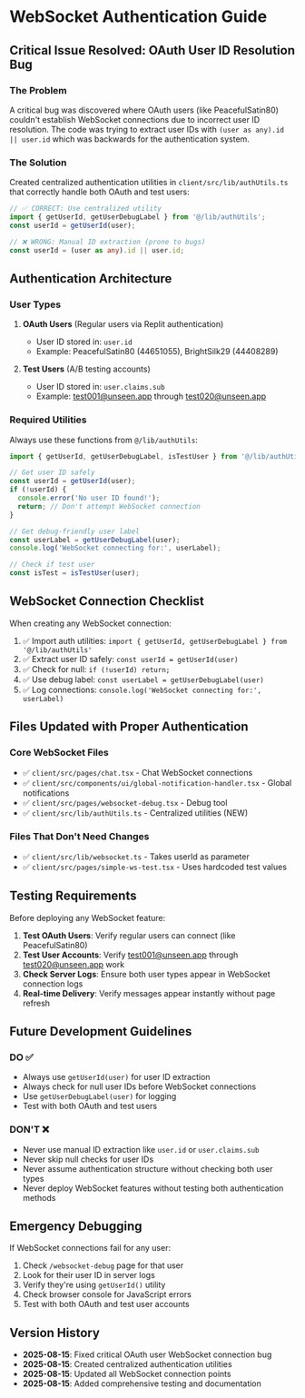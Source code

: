 # WebSocket Authentication Guide

## Critical Issue Resolved: OAuth User ID Resolution Bug

### The Problem
A critical bug was discovered where OAuth users (like PeacefulSatin80) couldn't establish WebSocket connections due to incorrect user ID resolution. The code was trying to extract user IDs with `(user as any).id || user.id` which was backwards for the authentication system.

### The Solution
Created centralized authentication utilities in `client/src/lib/authUtils.ts` that correctly handle both OAuth and test users:

```typescript
// ✅ CORRECT: Use centralized utility
import { getUserId, getUserDebugLabel } from '@/lib/authUtils';
const userId = getUserId(user);

// ❌ WRONG: Manual ID extraction (prone to bugs)
const userId = (user as any).id || user.id;
```

## Authentication Architecture

### User Types
1. **OAuth Users** (Regular users via Replit authentication)
   - User ID stored in: `user.id`
   - Example: PeacefulSatin80 (44651055), BrightSilk29 (44408289)

2. **Test Users** (A/B testing accounts)
   - User ID stored in: `user.claims.sub`
   - Example: test001@unseen.app through test020@unseen.app

### Required Utilities

Always use these functions from `@/lib/authUtils`:

```typescript
import { getUserId, getUserDebugLabel, isTestUser } from '@/lib/authUtils';

// Get user ID safely
const userId = getUserId(user);
if (!userId) {
  console.error('No user ID found!');
  return; // Don't attempt WebSocket connection
}

// Get debug-friendly user label
const userLabel = getUserDebugLabel(user);
console.log('WebSocket connecting for:', userLabel);

// Check if test user
const isTest = isTestUser(user);
```

## WebSocket Connection Checklist

When creating any WebSocket connection:

1. ✅ Import auth utilities: `import { getUserId, getUserDebugLabel } from '@/lib/authUtils'`
2. ✅ Extract user ID safely: `const userId = getUserId(user)`
3. ✅ Check for null: `if (!userId) return;`
4. ✅ Use debug label: `const userLabel = getUserDebugLabel(user)`
5. ✅ Log connections: `console.log('WebSocket connecting for:', userLabel)`

## Files Updated with Proper Authentication

### Core WebSocket Files
- ✅ `client/src/pages/chat.tsx` - Chat WebSocket connections
- ✅ `client/src/components/ui/global-notification-handler.tsx` - Global notifications
- ✅ `client/src/pages/websocket-debug.tsx` - Debug tool
- ✅ `client/src/lib/authUtils.ts` - Centralized utilities (NEW)

### Files That Don't Need Changes
- ✅ `client/src/lib/websocket.ts` - Takes userId as parameter
- ✅ `client/src/pages/simple-ws-test.tsx` - Uses hardcoded test values

## Testing Requirements

Before deploying any WebSocket feature:

1. **Test OAuth Users**: Verify regular users can connect (like PeacefulSatin80)
2. **Test User Accounts**: Verify test001@unseen.app through test020@unseen.app work
3. **Check Server Logs**: Ensure both user types appear in WebSocket connection logs
4. **Real-time Delivery**: Verify messages appear instantly without page refresh

## Future Development Guidelines

### DO ✅
- Always use `getUserId(user)` for user ID extraction
- Always check for null user IDs before WebSocket connections
- Use `getUserDebugLabel(user)` for logging
- Test with both OAuth and test users

### DON'T ❌
- Never use manual ID extraction like `user.id` or `user.claims.sub`
- Never skip null checks for user IDs
- Never assume authentication structure without checking both user types
- Never deploy WebSocket features without testing both authentication methods

## Emergency Debugging

If WebSocket connections fail for any user:

1. Check `/websocket-debug` page for that user
2. Look for their user ID in server logs
3. Verify they're using `getUserId()` utility
4. Check browser console for JavaScript errors
5. Test with both OAuth and test user accounts

## Version History

- **2025-08-15**: Fixed critical OAuth user WebSocket connection bug
- **2025-08-15**: Created centralized authentication utilities
- **2025-08-15**: Updated all WebSocket connection points
- **2025-08-15**: Added comprehensive testing and documentation